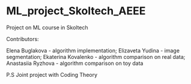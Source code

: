 # ML_project_Skoltech_AEEE
Project on ML course in Skoltech

Contributors:

Elena Buglakova - algorithm implementation;
Elizaveta Yudina - image segmentation;
Ekaterina Kovalenko - algorithm comparison on real data;
Anastasiia Ryzhova - algorithm comparison on toy data



P.S Joint project with Coding Theory
